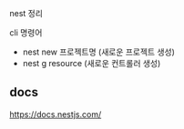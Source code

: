 nest 정리

cli 명령어

- nest new 프로젝트명 (새로운 프로젝트 생성)
- nest g resource (새로운 컨트롤러 생성)

## docs

https://docs.nestjs.com/
